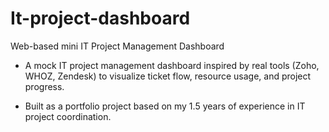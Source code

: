 # It-project-dashboard
Web-based mini IT Project Management Dashboard

- A mock IT project management dashboard inspired by real tools (Zoho, WHOZ, Zendesk) to visualize ticket flow, resource usage, and project progress.

- Built as a portfolio project based on my 1.5 years of experience in IT project coordination.
